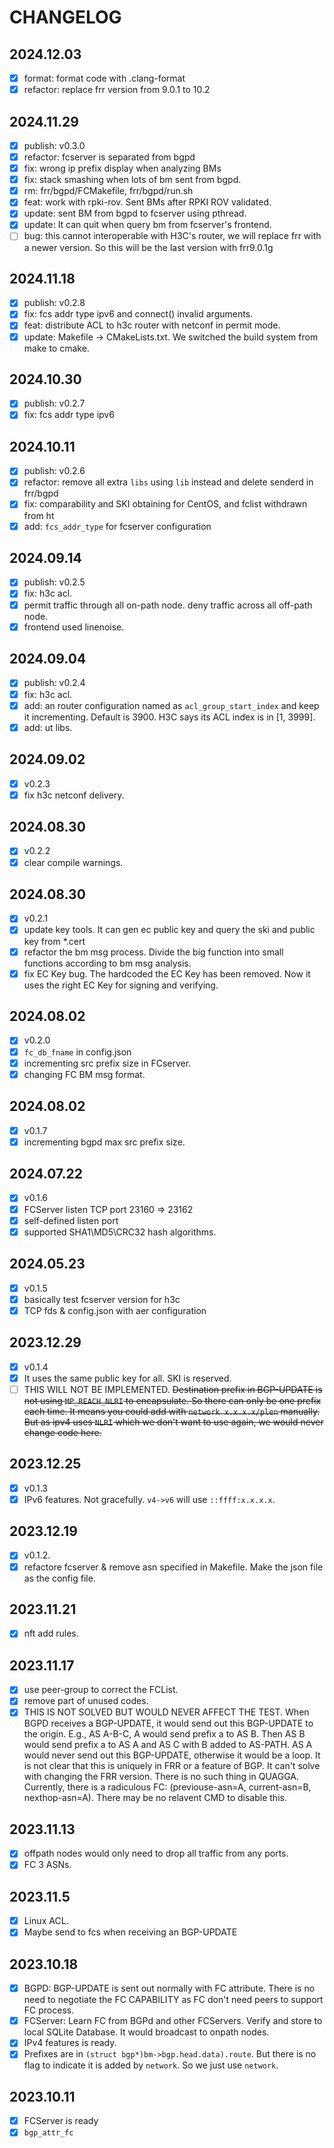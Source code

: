 # CHANGELOG

## 2024.12.03

- [x] format: format code with .clang-format
- [x] refactor: replace frr version from 9.0.1 to 10.2

## 2024.11.29

- [x] publish: v0.3.0
- [x] refactor: fcserver is separated from bgpd
- [x] fix: wrong ip prefix display when analyzing BMs
- [x] fix: stack smashing when lots of bm sent from bgpd.
- [x] rm: frr/bgpd/FCMakefile, frr/bgpd/run.sh
- [x] feat: work with rpki-rov. Sent BMs after RPKI ROV validated.
- [x] update: sent BM from bgpd to fcserver using pthread.
- [x] update: It can quit when query bm from fcserver's frontend.
- [ ] bug: this cannot interoperable with H3C's router, we will replace frr with a newer version. So this will be the last version with frr9.0.1g

## 2024.11.18

- [x] publish: v0.2.8
- [x] fix: fcs addr type ipv6 and connect() invalid arguments.
- [x] feat: distribute ACL to h3c router with netconf in permit mode.
- [x] update: Makefile -> CMakeLists.txt. We switched the build system from make to cmake.

## 2024.10.30

- [x] publish: v0.2.7
- [x] fix: fcs addr type ipv6

## 2024.10.11

- [x] publish: v0.2.6
- [x] refactor: remove all extra `libs` using `lib` instead and delete senderd in frr/bgpd
- [x] fix: comparability and SKI obtaining for CentOS, and fclist withdrawn from ht
- [x] add: `fcs_addr_type` for fcserver configuration

## 2024.09.14

- [x] publish: v0.2.5
- [x] fix: h3c acl.
- [x] permit traffic through all on-path node. deny traffic across all off-path node.
- [x] frontend used linenoise.

## 2024.09.04

- [x] publish: v0.2.4
- [x] fix: h3c acl.
- [x] add: an router configuration named as `acl_group_start_index` and keep it incrementing. Default is 3900. H3C says its ACL index is in [1, 3999].
- [x] add: ut libs.

## 2024.09.02

- [x] v0.2.3
- [x] fix h3c netconf delivery.

## 2024.08.30

- [x] v0.2.2
- [x] clear compile warnings.

## 2024.08.30

- [x] v0.2.1
- [x] update key tools. It can gen ec public key and query the ski and public key from \*.cert
- [x] refactor the bm msg process. Divide the big function into small functions according to bm msg analysis.
- [x] fix EC Key bug. The hardcoded the EC Key has been removed. Now it uses the right EC Key for signing and verifying.

## 2024.08.02

- [x] v0.2.0
- [x] `fc_db_fname` in config.json
- [x] incrementing src prefix size in FCserver.
- [x] changing FC BM msg format.

## 2024.08.02

- [x] v0.1.7
- [x] incrementing bgpd max src prefix size.

## 2024.07.22

- [x] v0.1.6
- [x] FCServer listen TCP port 23160 => 23162
- [x] self-defined listen port
- [x] supported SHA1\MD5\CRC32 hash algorithms.

## 2024.05.23

- [x] v0.1.5
- [x] basically test fcserver version for h3c
- [x] TCP fds & config.json with aer configuration

## 2023.12.29

- [x] v0.1.4
- [x] It uses the same public key for all. SKI is reserved.
- [ ] THIS WILL NOT BE IMPLEMENTED. <s>Destination prefix in BGP-UPDATE is not using `MP_REACH_NLRI` to encapsulate. So there can only be one prefix each time. It means you could add with `network x.x.x.x/plen` manually. But as ipv4 uses `NLRI` which we don't want to use again, we would never change code here.</s>

## 2023.12.25

- [x] v0.1.3
- [x] IPv6 features. Not gracefully. `v4->v6` will use `::ffff:x.x.x.x`.

## 2023.12.19

- [x] v0.1.2.
- [x] refactore fcserver & remove asn specified in Makefile. Make the json file as the config file.

## 2023.11.21

- [x] nft add rules.

## 2023.11.17

- [x] use peer-group to correct the FCList.
- [x] remove part of unused codes.
- [x] THIS IS NOT SOLVED BUT WOULD NEVER AFFECT THE TEST. When BGPD receives a BGP-UPDATE, it would send out this BGP-UPDATE to the origin. E.g., AS A-B-C, A would send prefix a to AS B. Then AS B would send prefix a to AS A and AS C with B added to AS-PATH. AS A would never send out this BGP-UPDATE, otherwise it would be a loop. It is not clear that this is uniquely in FRR or a feature of BGP. It can't solve with changing the FRR version. There is no such thing in QUAGGA. Currently, there is a radiculous FC: (previouse-asn=A, current-asn=B, nexthop-asn=A). There may be no relavent CMD to disable this.

## 2023.11.13

- [x] offpath nodes would only need to drop all traffic from any ports.
- [x] FC 3 ASNs.

## 2023.11.5

- [x] Linux ACL.
- [x] Maybe send to fcs when receiving an BGP-UPDATE

## 2023.10.18

- [x] BGPD: BGP-UPDATE is sent out normally with FC attribute. There is no need to negotiate the FC CAPABILITY as FC don't need peers to support FC process.
- [x] FCServer: Learn FC from BGPd and other FCServers. Verify and store to local SQLite Database. It would broadcast to onpath nodes.
- [x] IPv4 features is ready.
- [x] Prefixes are in `(struct bgp*)bm->bgp.head.data).route`. But there is no flag to indicate it is added by `network`. So we just use `network`.

## 2023.10.11

- [x] FCServer is ready
- [x] `bgp_attr_fc`

